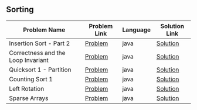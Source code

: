 ## Sorting

|Problem Name|Problem Link|Language|Solution Link|
---|---|---|---
|Insertion Sort - Part 2|[Problem](https://www.hackerrank.com/challenges/insertionsort2/problem)|java|[Solution](./InsertionSortPart2.java)|
|Correctness and the Loop Invariant|[Problem](https://www.hackerrank.com/challenges/correctness-invariant/problem)|java|[Solution](./CorrectnessandtheLoopInvariant.java)|
|Quicksort 1 - Partition|[Problem](https://www.hackerrank.com/challenges/quicksort1/problem)|java|[Solution](./Quicksort1Partition.java)|
|Counting Sort 1|[Problem](https://www.hackerrank.com/challenges/countingsort1/problem)|java|[Solution](./CountingSort1.java)|
|Left Rotation|[Problem](https://www.hackerrank.com/challenges/array-left-rotation/problem)|java|[Solution](./LeftRotation.java)|
|Sparse Arrays|[Problem](https://www.hackerrank.com/challenges/sparse-arrays/problem)|java|[Solution](./SparseArrays.java)|